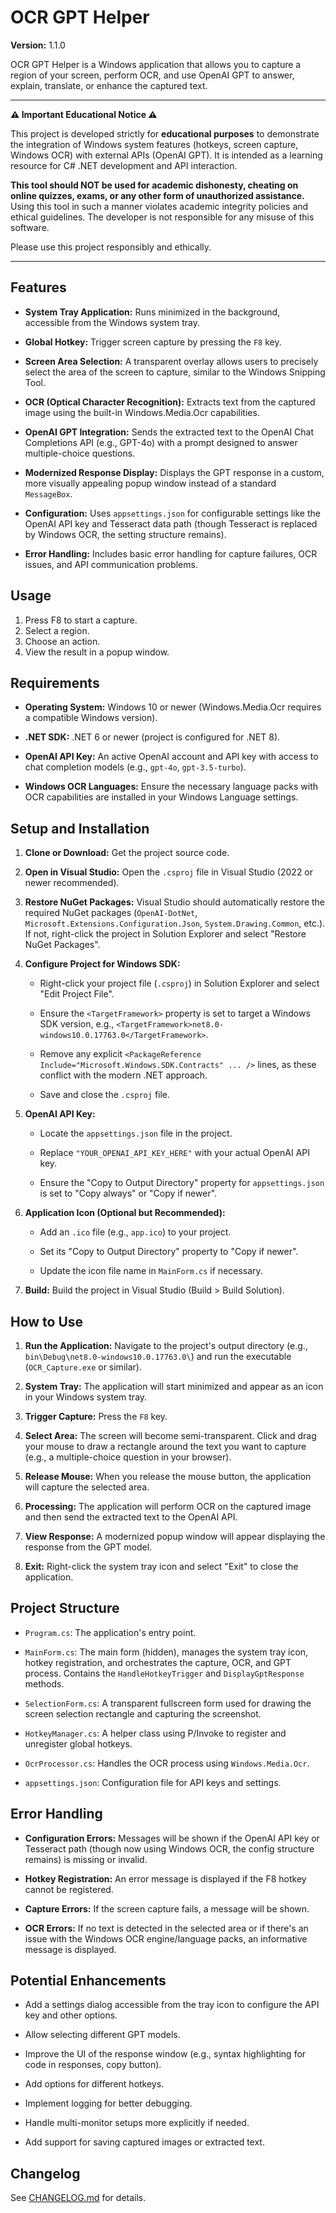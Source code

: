 # OCR GPT Helper

**Version:** 1.1.0

OCR GPT Helper is a Windows application that allows you to capture a region of your screen, perform OCR, and use OpenAI GPT to answer, explain, translate, or enhance the captured text.

---

**⚠️ Important Educational Notice ⚠️**

This project is developed strictly for **educational purposes** to demonstrate the integration of Windows system features (hotkeys, screen capture, Windows OCR) with external APIs (OpenAI GPT). It is intended as a learning resource for C# .NET development and API interaction.

**This tool should NOT be used for academic dishonesty, cheating on online quizzes, exams, or any other form of unauthorized assistance.** Using this tool in such a manner violates academic integrity policies and ethical guidelines. The developer is not responsible for any misuse of this software.

Please use this project responsibly and ethically.

---

## Features

* **System Tray Application:** Runs minimized in the background, accessible from the Windows system tray.

* **Global Hotkey:** Trigger screen capture by pressing the `F8` key.

* **Screen Area Selection:** A transparent overlay allows users to precisely select the area of the screen to capture, similar to the Windows Snipping Tool.

* **OCR (Optical Character Recognition):** Extracts text from the captured image using the built-in Windows.Media.Ocr capabilities.

* **OpenAI GPT Integration:** Sends the extracted text to the OpenAI Chat Completions API (e.g., GPT-4o) with a prompt designed to answer multiple-choice questions.

* **Modernized Response Display:** Displays the GPT response in a custom, more visually appealing popup window instead of a standard `MessageBox`.

* **Configuration:** Uses `appsettings.json` for configurable settings like the OpenAI API key and Tesseract data path (though Tesseract is replaced by Windows OCR, the setting structure remains).

* **Error Handling:** Includes basic error handling for capture failures, OCR issues, and API communication problems.

## Usage

1. Press F8 to start a capture.
2. Select a region.
3. Choose an action.
4. View the result in a popup window.

## Requirements

* **Operating System:** Windows 10 or newer (Windows.Media.Ocr requires a compatible Windows version).

* **.NET SDK:** .NET 6 or newer (project is configured for .NET 8).

* **OpenAI API Key:** An active OpenAI account and API key with access to chat completion models (e.g., `gpt-4o`, `gpt-3.5-turbo`).

* **Windows OCR Languages:** Ensure the necessary language packs with OCR capabilities are installed in your Windows Language settings.

## Setup and Installation

1. **Clone or Download:** Get the project source code.

2. **Open in Visual Studio:** Open the `.csproj` file in Visual Studio (2022 or newer recommended).

3. **Restore NuGet Packages:** Visual Studio should automatically restore the required NuGet packages (`OpenAI-DotNet`, `Microsoft.Extensions.Configuration.Json`, `System.Drawing.Common`, etc.). If not, right-click the project in Solution Explorer and select "Restore NuGet Packages".

4. **Configure Project for Windows SDK:**

   * Right-click your project file (`.csproj`) in Solution Explorer and select "Edit Project File".

   * Ensure the `<TargetFramework>` property is set to target a Windows SDK version, e.g., `<TargetFramework>net8.0-windows10.0.17763.0</TargetFramework>`.

   * Remove any explicit `<PackageReference Include="Microsoft.Windows.SDK.Contracts" ... />` lines, as these conflict with the modern .NET approach.

   * Save and close the `.csproj` file.

5. **OpenAI API Key:**

   * Locate the `appsettings.json` file in the project.

   * Replace `"YOUR_OPENAI_API_KEY_HERE"` with your actual OpenAI API key.

   * Ensure the "Copy to Output Directory" property for `appsettings.json` is set to "Copy always" or "Copy if newer".

6. **Application Icon (Optional but Recommended):**

   * Add an `.ico` file (e.g., `app.ico`) to your project.

   * Set its "Copy to Output Directory" property to "Copy if newer".

   * Update the icon file name in `MainForm.cs` if necessary.

7. **Build:** Build the project in Visual Studio (Build > Build Solution).

## How to Use

1. **Run the Application:** Navigate to the project's output directory (e.g., `bin\Debug\net8.0-windows10.0.17763.0\`) and run the executable (`OCR_Capture.exe` or similar).

2. **System Tray:** The application will start minimized and appear as an icon in your Windows system tray.

3. **Trigger Capture:** Press the `F8` key.

4. **Select Area:** The screen will become semi-transparent. Click and drag your mouse to draw a rectangle around the text you want to capture (e.g., a multiple-choice question in your browser).

5. **Release Mouse:** When you release the mouse button, the application will capture the selected area.

6. **Processing:** The application will perform OCR on the captured image and then send the extracted text to the OpenAI API.

7. **View Response:** A modernized popup window will appear displaying the response from the GPT model.

8. **Exit:** Right-click the system tray icon and select "Exit" to close the application.

## Project Structure

* `Program.cs`: The application's entry point.

* `MainForm.cs`: The main form (hidden), manages the system tray icon, hotkey registration, and orchestrates the capture, OCR, and GPT process. Contains the `HandleHotkeyTrigger` and `DisplayGptResponse` methods.

* `SelectionForm.cs`: A transparent fullscreen form used for drawing the screen selection rectangle and capturing the screenshot.

* `HotkeyManager.cs`: A helper class using P/Invoke to register and unregister global hotkeys.

* `OcrProcessor.cs`: Handles the OCR process using `Windows.Media.Ocr`.

* `appsettings.json`: Configuration file for API keys and settings.

## Error Handling

* **Configuration Errors:** Messages will be shown if the OpenAI API key or Tesseract path (though now using Windows OCR, the config structure remains) is missing or invalid.

* **Hotkey Registration:** An error message is displayed if the F8 hotkey cannot be registered.

* **Capture Errors:** If the screen capture fails, a message will be shown.

* **OCR Errors:** If no text is detected in the selected area or if there's an issue with the Windows OCR engine/language packs, an informative message is displayed.

## Potential Enhancements

* Add a settings dialog accessible from the tray icon to configure the API key and other options.

* Allow selecting different GPT models.

* Improve the UI of the response window (e.g., syntax highlighting for code in responses, copy button).

* Add options for different hotkeys.

* Implement logging for better debugging.

* Handle multi-monitor setups more explicitly if needed.

* Add support for saving captured images or extracted text.

## Changelog

See [CHANGELOG.md](CHANGELOG.md) for details.
